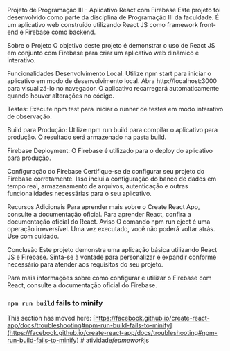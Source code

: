 
Projeto de Programação III - Aplicativo React com Firebase
Este projeto foi desenvolvido como parte da disciplina de Programação III da faculdade. É um aplicativo web construído utilizando React JS como framework front-end e Firebase como backend.

Sobre o Projeto
O objetivo deste projeto é demonstrar o uso de React JS em conjunto com Firebase para criar um aplicativo web dinâmico e interativo.

Funcionalidades
Desenvolvimento Local: Utilize npm start para iniciar o aplicativo em modo de desenvolvimento local. Abra http://localhost:3000 para visualizá-lo no navegador. O aplicativo recarregará automaticamente quando houver alterações no código.

Testes: Execute npm test para iniciar o runner de testes em modo interativo de observação.

Build para Produção: Utilize npm run build para compilar o aplicativo para produção. O resultado será armazenado na pasta build.

Firebase Deployment: O Firebase é utilizado para o deploy do aplicativo para produção.

Configuração do Firebase
Certifique-se de configurar seu projeto do Firebase corretamente. Isso inclui a configuração do banco de dados em tempo real, armazenamento de arquivos, autenticação e outras funcionalidades necessárias para o seu aplicativo.

Recursos Adicionais
Para aprender mais sobre o Create React App, consulte a documentação oficial.
Para aprender React, confira a documentação oficial do React.
Aviso
O comando npm run eject é uma operação irreversível. Uma vez executado, você não poderá voltar atrás. Use com cuidado.

Conclusão
Este projeto demonstra uma aplicação básica utilizando React JS e Firebase. Sinta-se à vontade para personalizar e expandir conforme necessário para atender aos requisitos do seu projeto.

Para mais informações sobre como configurar e utilizar o Firebase com React, consulte a documentação oficial do Firebase.

### `npm run build` fails to minify

This section has moved here: [https://facebook.github.io/create-react-app/docs/troubleshooting#npm-run-build-fails-to-minify](https://facebook.github.io/create-react-app/docs/troubleshooting#npm-run-build-fails-to-minify)
#   a t i v i d a d e _ f e a m e w o r k _ j s 
 
 
